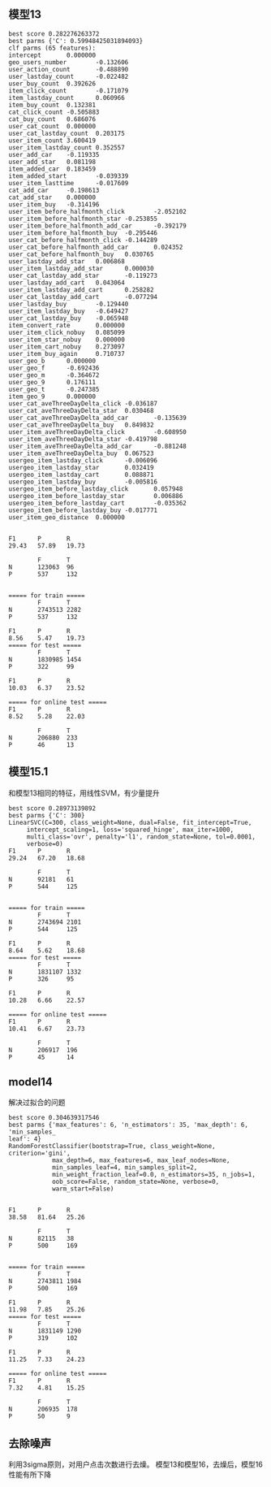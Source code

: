 ## 模型13
	best score 0.282276263372
	best parms {'C': 0.59948425031894093}
	clf parms (65 features):
	intercept       0.000000
	geo_users_number        -0.132606
	user_action_count       -0.488890
	user_lastday_count      -0.022482
	user_buy_count  0.392626
	item_click_count        -0.171079
	item_lastday_count      0.060966
	item_buy_count  0.132381
	cat_click_count -0.505883
	cat_buy_count   0.686076
	user_cat_count  0.000000
	user_cat_lastday_count  0.203175
	user_item_count 3.600419
	user_item_lastday_count 0.352557
	user_add_car    -0.119335
	user_add_star   0.081198
	item_added_car  0.183459
	item_added_start        -0.039339
	user_item_lasttime      -0.017609
	cat_add_car     -0.198613
	cat_add_star    0.000000
	user_item_buy   -0.314196
	user_item_before_halfmonth_click        -2.052102
	user_item_before_halfmonth_star -0.253855
	user_item_before_halfmonth_add_car      -0.392179
	user_item_before_halfmonth_buy  -0.295446
	user_cat_before_halfmonth_click -0.144289
	user_cat_before_halfmonth_add_car       0.024352
	user_cat_before_halfmonth_buy   0.030765
	user_lastday_add_star   0.006868
	user_item_lastday_add_star      0.000030
	user_cat_lastday_add_star       -0.119273
	user_lastday_add_cart   0.043064
	user_item_lastday_add_cart      0.258282
	user_cat_lastday_add_cart       -0.077294
	user_lastday_buy        -0.129440
	user_item_lastday_buy   -0.649427
	user_cat_lastday_buy    -0.065948
	item_convert_rate       0.000000
	user_item_click_nobuy   0.085099
	user_item_star_nobuy    0.000000
	user_item_cart_nobuy    0.273097
	user_item_buy_again     0.710737
	user_geo_b      0.000000
	user_geo_f      -0.692436
	user_geo_m      -0.364672
	user_geo_9      0.176111
	user_geo_t      -0.247385
	item_geo_9      0.000000
	user_cat_aveThreeDayDelta_click -0.036187
	user_cat_aveThreeDayDelta_star  0.030468
	user_cat_aveThreeDayDelta_add_car       -0.135639
	user_cat_aveThreeDayDelta_buy   0.849832
	user_item_aveThreeDayDelta_click        -0.608950
	user_item_aveThreeDayDelta_star -0.419798
	user_item_aveThreeDayDelta_add_car      -0.881248
	user_item_aveThreeDayDelta_buy  0.067523
	usergeo_item_lastday_click      -0.006096
	usergeo_item_lastday_star       0.032419
	usergeo_item_lastday_cart       0.088871
	usergeo_item_lastday_buy        -0.005816
	usergeo_item_before_lastday_click       0.057948
	usergeo_item_before_lastday_star        0.006886
	usergeo_item_before_lastday_cart        -0.035362
	usergeo_item_before_lastday_buy -0.017771
	user_item_geo_distance  0.000000


	F1      P       R
	29.43   57.89   19.73

			F       T
	N       123063  96
	P       537     132


	===== for train =====
			F       T
	N       2743513 2282
	P       537     132

	F1      P       R
	8.56    5.47    19.73
	===== for test =====
			F       T
	N       1830985 1454
	P       322     99

	F1      P       R
	10.03   6.37    23.52

	===== for online test =====
	F1      P       R
	8.52    5.28    22.03

			F       T
	N       206880  233
	P       46      13
## 模型15.1
和模型13相同的特征，用线性SVM，有少量提升

	best score 0.28973139892
	best parms {'C': 300}
	LinearSVC(C=300, class_weight=None, dual=False, fit_intercept=True,
		 intercept_scaling=1, loss='squared_hinge', max_iter=1000,
		 multi_class='ovr', penalty='l1', random_state=None, tol=0.0001,
		 verbose=0)
	F1      P       R
	29.24   67.20   18.68

			F       T
	N       92181   61
	P       544     125


	===== for train =====
			F       T
	N       2743694 2101
	P       544     125

	F1      P       R
	8.64    5.62    18.68
	===== for test =====
			F       T
	N       1831107 1332
	P       326     95

	F1      P       R
	10.28   6.66    22.57

	===== for online test =====
	F1      P       R
	10.41   6.67    23.73

			F       T
	N       206917  196
	P       45      14


## model14
解决过拟合的问题

	best score 0.304639317546
	best parms {'max_features': 6, 'n_estimators': 35, 'max_depth': 6, 'min_samples_
	leaf': 4}
	RandomForestClassifier(bootstrap=True, class_weight=None, criterion='gini',
				max_depth=6, max_features=6, max_leaf_nodes=None,
				min_samples_leaf=4, min_samples_split=2,
				min_weight_fraction_leaf=0.0, n_estimators=35, n_jobs=1,
				oob_score=False, random_state=None, verbose=0,
				warm_start=False)


	F1      P       R
	38.58   81.64   25.26

			F       T
	N       82115   38
	P       500     169


	===== for train =====
			F       T
	N       2743811 1984
	P       500     169

	F1      P       R
	11.98   7.85    25.26
	===== for test =====
			F       T
	N       1831149 1290
	P       319     102

	F1      P       R
	11.25   7.33    24.23

	===== for online test =====
	F1      P       R
	7.32    4.81    15.25

			F       T
	N       206935  178
	P       50      9

## 去除噪声
利用3sigma原则，对用户点击次数进行去燥。
模型13和模型16，去燥后，模型16性能有所下降
